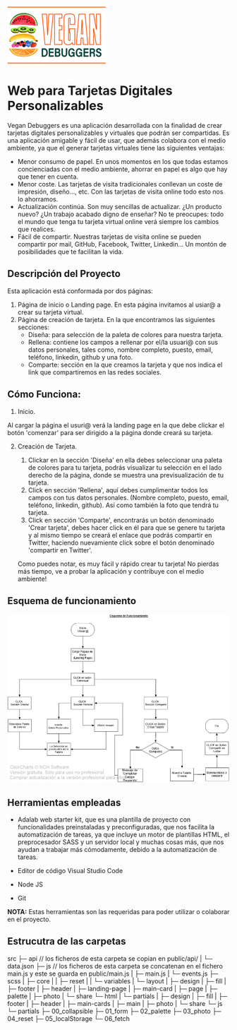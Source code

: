 ![](https://github.com/Adalab/project-promo-m-module-2-team-6/blob/main/src/images/vegan-deburguer-icon.jpg)



# Web para Tarjetas Digitales Personalizables

Vegan Debuggers es una aplicación desarrollada con la finalidad de crear tarjetas digitales personalizables y virtuales que podrán ser compartidas. 
Es una aplicación amigable y fácil de usar, que además colabora con el medio ambiente, ya que el generar tarjetas virtuales tiene las siguientes ventajas:
- Menor consumo de papel. En unos momentos en los que todas estamos concienciadas con el medio ambiente, ahorrar en papel es algo que hay que tener en cuenta.
- Menor coste.  Las tarjetas de visita tradicionales conllevan un coste de impresión, diseño..., etc. Con las tarjetas de visita online todo esto nos lo ahorramos.
- Actualización continúa.  Son muy sencillas de actualizar. ¿Un producto nuevo? ¿Un trabajo acabado digno de enseñar? No te preocupes: todo el mundo que tenga tu tarjeta virtual online verá siempre los cambios que realices.
- Fácil de compartir. Nuestras tarjetas de visita online se pueden compartir por   mail,   GitHub,   Facebook,   Twitter,   Linkedin...   Un   montón   de posibilidades que te facilitan la vida.

## Descripción del Proyecto

Esta aplicación está conformada por dos páginas:

1. Página de inicio o Landing page.
   En esta página invitamos al usiar@ a crear su tarjeta virtual.
2. Página de creación de tarjeta.
   En la que encontramos las siguientes secciones:
   - Diseña: para selección de la paleta de colores para nuestra tarjeta.
   - Rellena: contiene los campos a rellenar por el/la usuari@ con sus datos personales, tales como, nombre completo, puesto, email, teléfono, linkedin, github y una foto.
   - Comparte: sección en la que creamos la tarjeta y que nos indica el link que compartiremos en las redes sociales.


## Cómo Funciona:

1. Inicio.

Al cargar la página el usuri@ verá la landing page en la que debe clickar el botón 'comenzar' para ser dirigido a la página donde creará su tarjeta.

2. Creación de Tarjeta.

    1. Clickar en la sección 'Diseña' en ella debes seleccionar una paleta de colores para tu tarjeta, podrás visualizar tu selección en el lado derecho de la página, donde se muestra una previsualización de tu tarjeta.
    2. Click en sección 'Rellena', aquí debes cumplimentar todos los campos con tus datos personales. (Nombre completo, puesto, email, teléfono, linkedin, github). Así como también la foto que tendrá tu tarjeta.
    3. Click en sección 'Comparte', encontrarás un botón denominado 'Crear tarjeta', debes hacer click en él para que se genere tu tarjeta y al mismo tiempo se creará el enlace que podrás compartir en Twitter, haciendo nuevamiente click sobre el botón denominado 'compartir en Twitter'.

   Como puedes notar, es muy fácil y rápido crear tu tarjeta! No pierdas más tiempo, ve a probar la aplicación y contribuye con el medio ambiente!

## Esquema de funcionamiento

![Esquema](https://github.com/Adalab/project-promo-m-module-2-team-6/blob/main/src/images/Esquema.jpg)

## Herramientas empleadas

- Adalab web starter kit, que es una plantilla de proyecto con funcionalidades preinstaladas y preconfiguradas, que nos facilita la automatización de tareas, ya que incluye un motor de plantillas HTML, el preprocesador SASS y un servidor local y muchas cosas más, que nos ayudan a trabajar más cómodamente, debido a la automatización de tareas.

- Editor de código Visual Studio Code

- Node JS

- Git

**NOTA:** Estas herramientas son las requeridas para poder utilizar o colaborar en el proyecto.

## Estrucutra de las carpetas

src
├─ api // los ficheros de esta carpeta se copian en public/api/
|  └─ data.json
├─ js // los ficheros de esta carpeta se concatenan en el fichero main.js y este se guarda en public/main.js
|  ├─ main.js
|  └─ events.js
├─ scss
|  ├─ core
|  |  ├─ reset
|  |  └─ variables
|  └─ layout
|     ├─ design
|     ├─ fill
|     ├─ footer
|     ├─ header
|     ├─ landing-page
|     ├─ main-card
|     ├─ page
|     ├─ palette
|     ├─ photo
|     └─ share
└─ html
|  └─ partials
|     ├─ design
|     ├─ fill
|     ├─ footer
|     ├─ header
|     ├─ main-cards
|     ├─ main
|     ├─ photo
|     └─ share
└─ js
   └─ partials
      ├─ 00_collapsible
      ├─ 01_form
      ├─ 02_palette
      ├─ 03_photo
      ├─ 04_reset
      ├─ 05_localStorage
      └─ 06_fetch
